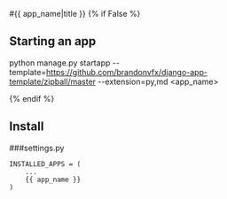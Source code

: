 #{{ app_name|title }}
{% if False %}

## Starting an app

python manage.py startapp --template=https://github.com/brandonvfx/django-app-template/zipball/master --extension=py,md <app_name>

{% endif %}
## 

## Install

###settings.py

    INSTALLED_APPS = (
        ...
        {{ app_name }}  
    )